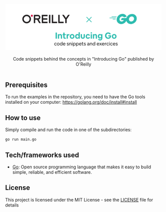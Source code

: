 <div align="center">
  <img width="512" src="https://raw.githubusercontent.com/2n3g5c9/introducing-go/master/img/introducing-go_banner.png" alt="introducing-go">
</div>

<br />

<div align="center">Code snippets behind the concepts in "Introducing Go" published by O'Reilly</div>

<br />

## Prerequisites

To run the examples in the repository, you need to have the Go tools installed on your computer: https://golang.org/doc/install#install

## How to use

Simply compile and run the code in one of the subdirectories:

```bash
go run main.go
```

## Tech/frameworks used

- [Go](https://golang.org/): Open source programming language that makes it easy to build simple, reliable, and efficient software.

## License

This project is licensed under the MIT License - see the [LICENSE](LICENSE) file for details